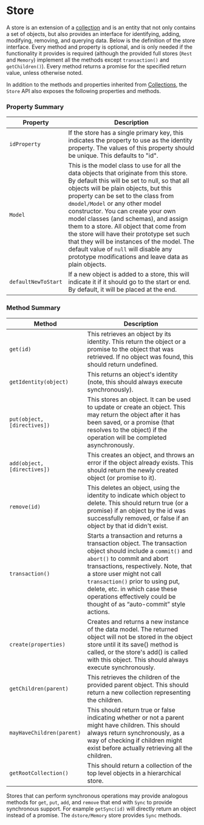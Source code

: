 # Store

A store is an extension of a [collection](./Collection.md) and is an entity that not only contains a set of objects, but also provides an interface for identifying, adding, modifying, removing, and querying data. Below is the definition of the store interface. Every method and property is optional, and is only needed if the functionality it provides is required (although the provided full stores (`Rest` and `Memory`) implement all the methods except `transaction()` and `getChildren()`). Every method returns a promise for the specified return value, unless otherwise noted.

In addition to the methods and properties inherited from [Collections](./Collection.md), the `Store` API also exposes the following properties and methods.

### Property Summary

Property | Description
-------- | -----------
`idProperty` | If the store has a single primary key, this indicates the property to use as the identity property. The values of this property should be unique. This defaults to "id".
`Model` | This is the model class to use for all the data objects that originate from this store. By default this will be set to null, so that all objects will be plain objects, but this property can be set to the class from `dmodel/Model` or any other model constructor. You can create your own model classes (and schemas), and assign them to a store. All object that come from the store will have their prototype set such that they will be instances of the model. The default value of `null` will disable any prototype modifications and leave data as plain objects.
`defaultNewToStart` | If a new object is added to a store, this will indicate it if it should go to the start or end. By default, it will be placed at the end.

### Method Summary

Method | Description
------ | -------------
`get(id)` | This retrieves an object by its identity. This return the object or a promise to the object that was retrieved. If no object was found, this should return undefined.
`getIdentity(object)` | This returns an object's identity (note, this should always execute synchronously).
`put(object, [directives])` | This stores an object. It can be used to update or create an object. This may return the object after it has been saved, or a promise (that resolves to the object) if the operation will be completed asynchronously.
`add(object, [directives])` | This creates an object, and throws an error if the object already exists. This should return the newly created object (or promise to it).
`remove(id)` | This deletes an object, using the identity to indicate which object to delete. This should return true (or a promise) if an object by the id was successfully removed, or false if an object by that id didn't exist.
`transaction()` | Starts a transaction and returns a transaction object. The transaction object should include a `commit()` and `abort()` to commit and abort transactions, respectively. Note, that a store user might not call `transaction()` prior to using put, delete, etc. in which case these operations effectively could be thought of as “auto-commit” style actions.
`create(properties)` | Creates and returns a new instance of the data model. The returned object will not be stored in the object store until it its save() method is called, or the store's add() is called with this object. This should always execute synchronously.
`getChildren(parent)` | This retrieves the children of the provided parent object. This should return a new collection representing the children.
`mayHaveChildren(parent)` | This should return true or false indicating whether or not a parent might have children. This should always return synchronously, as a way of checking if children might exist before actually retrieving all the children.
`getRootCollection()` | This should return a collection of the top level objects in a hierarchical store.

Stores that can perform synchronous operations may provide analogous methods for `get`, `put`, `add`, and `remove` that end with `Sync` to provide synchronous support. For example `getSync(id)` will directly return an object instead of a promise. The `dstore/Memory` store provides `Sync` methods.
